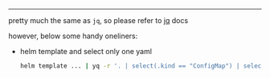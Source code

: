 ---
pretty much the same as `jq`, so please refer to [jq](../JQ/index.md) docs

however, below some handy oneliners:
- helm template and select only one yaml
    ```sh
    helm template ... | yq -r '. | select(.kind == "ConfigMap") | select(.metadata.name == "loki") | .data["config.yaml"]'
    ```
